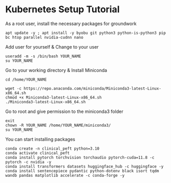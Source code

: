 # Kubernetes Setup Tutorial

As a root user, install the necessary packages for groundwork
```
apt update -y ; apt install -y byobu git python3 python-is-python3 pip bc htop parallel nvidia-cudnn nano
```

Add user for yourself & Change to your user
```
useradd -m -s /bin/bash YOUR_NAME
su YOUR_NAME
```

Go to your working directory & Install Miniconda
```
cd /home/YOUR_NAME

wget -c https://repo.anaconda.com/miniconda/Miniconda3-latest-Linux-x86_64.sh
chmod +x Miniconda3-latest-Linux-x86_64.sh
./Miniconda3-latest-Linux-x86_64.sh
```

Go to root and give permission to the miniconda3 folder
```
exit
chown -R YOUR_NAME /home/YOUR_NAME/miniconda3/
su YOUR_NAME
```

You can start installing packages

```
conda create -n clinical_peft python=3.10
conda activate clinical_peft
conda install pytorch torchvision torchaudio pytorch-cuda=11.8 -c pytorch -c nvidia -y
conda install transformers datasets huggingface_hub -c huggingface -y
conda install sentencepiece pydantic python-dotenv black isort tqdm wandb pandas matplotlib accelerate -c conda-forge -y
```